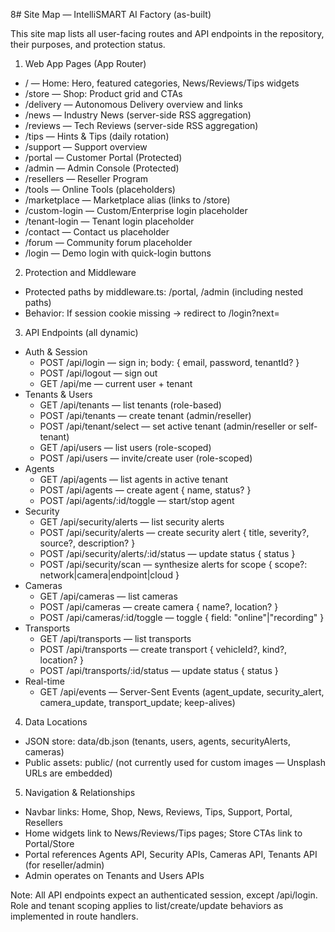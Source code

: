8# Site Map — IntelliSMART AI Factory (as-built)

This site map lists all user-facing routes and API endpoints in the repository, their purposes, and protection status.

1) Web App Pages (App Router)
- / — Home: Hero, featured categories, News/Reviews/Tips widgets
- /store — Shop: Product grid and CTAs
- /delivery — Autonomous Delivery overview and links
- /news — Industry News (server-side RSS aggregation)
- /reviews — Tech Reviews (server-side RSS aggregation)
- /tips — Hints & Tips (daily rotation)
- /support — Support overview
- /portal — Customer Portal (Protected)
- /admin — Admin Console (Protected)
- /resellers — Reseller Program
- /tools — Online Tools (placeholders)
- /marketplace — Marketplace alias (links to /store)
- /custom-login — Custom/Enterprise login placeholder
- /tenant-login — Tenant login placeholder
- /contact — Contact us placeholder
- /forum — Community forum placeholder
- /login — Demo login with quick-login buttons

2) Protection and Middleware
- Protected paths by middleware.ts: /portal, /admin (including nested paths)
- Behavior: If session cookie missing → redirect to /login?next=<path>

3) API Endpoints (all dynamic)
- Auth & Session
  - POST /api/login — sign in; body: { email, password, tenantId? }
  - POST /api/logout — sign out
  - GET  /api/me — current user + tenant
- Tenants & Users
  - GET  /api/tenants — list tenants (role-based)
  - POST /api/tenants — create tenant (admin/reseller)
  - POST /api/tenant/select — set active tenant (admin/reseller or self-tenant)
  - GET  /api/users — list users (role-scoped)
  - POST /api/users — invite/create user (role-scoped)
- Agents
  - GET  /api/agents — list agents in active tenant
  - POST /api/agents — create agent { name, status? }
  - POST /api/agents/:id/toggle — start/stop agent
- Security
  - GET  /api/security/alerts — list security alerts
  - POST /api/security/alerts — create security alert { title, severity?, source?, description? }
  - POST /api/security/alerts/:id/status — update status { status }
  - POST /api/security/scan — synthesize alerts for scope { scope?: network|camera|endpoint|cloud }
- Cameras
  - GET  /api/cameras — list cameras
  - POST /api/cameras — create camera { name?, location? }
  - POST /api/cameras/:id/toggle — toggle { field: "online"|"recording" }
- Transports
  - GET  /api/transports — list transports
  - POST /api/transports — create transport { vehicleId?, kind?, location? }
  - POST /api/transports/:id/status — update status { status }
- Real-time
  - GET  /api/events — Server-Sent Events (agent_update, security_alert, camera_update, transport_update; keep-alives)

4) Data Locations
- JSON store: data/db.json (tenants, users, agents, securityAlerts, cameras)
- Public assets: public/ (not currently used for custom images — Unsplash URLs are embedded)

5) Navigation & Relationships
- Navbar links: Home, Shop, News, Reviews, Tips, Support, Portal, Resellers
- Home widgets link to News/Reviews/Tips pages; Store CTAs link to Portal/Store
- Portal references Agents API, Security APIs, Cameras API, Tenants API (for reseller/admin)
- Admin operates on Tenants and Users APIs

Note: All API endpoints expect an authenticated session, except /api/login. Role and tenant scoping applies to list/create/update behaviors as implemented in route handlers.